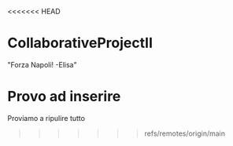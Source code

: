 <<<<<<< HEAD
# CollaborativeProjectII
"Forza Napoli! -Elisa" 

 Provo ad inserire
=======
Proviamo a ripulire tutto
>>>>>>> refs/remotes/origin/main

